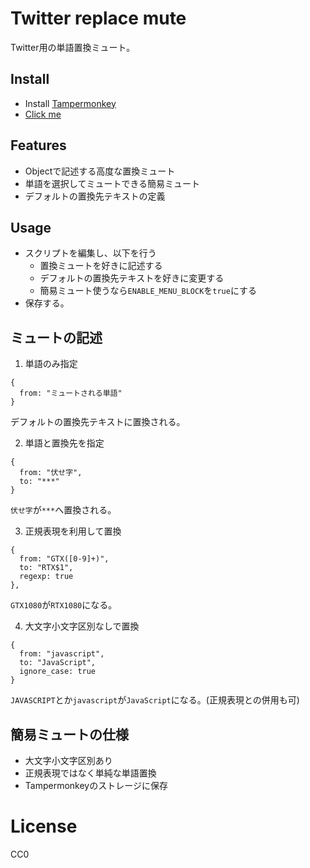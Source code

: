 # Twitter replace mute
Twitter用の単語置換ミュート。

## Install
- Install [Tampermonkey](https://www.tampermonkey.net)
- [Click me](https://github.com/coke12103/twitter-replace-mute/raw/main/twitter_replace_mute.user.js)

## Features
- Objectで記述する高度な置換ミュート
- 単語を選択してミュートできる簡易ミュート
- デフォルトの置換先テキストの定義

## Usage
- スクリプトを編集し、以下を行う
  - 置換ミュートを好きに記述する
  - デフォルトの置換先テキストを好きに変更する
  - 簡易ミュート使うなら`ENABLE_MENU_BLOCK`を`true`にする
- 保存する。

## ミュートの記述
1. 単語のみ指定
```
{
  from: "ミュートされる単語"
}
```
デフォルトの置換先テキストに置換される。

2. 単語と置換先を指定
```
{
  from: "伏せ字",
  to: "***"
}
```
`伏せ字`が`***`へ置換される。

3. 正規表現を利用して置換
```
{
  from: "GTX([0-9]+)",
  to: "RTX$1",
  regexp: true
},
```
`GTX1080`が`RTX1080`になる。

4. 大文字小文字区別なしで置換
```
{
  from: "javascript",
  to: "JavaScript",
  ignore_case: true
}
```
`JAVASCRIPT`とか`javascript`が`JavaScript`になる。(正規表現との併用も可)

## 簡易ミュートの仕様
- 大文字小文字区別あり
- 正規表現ではなく単純な単語置換
- Tampermonkeyのストレージに保存

# License
CC0